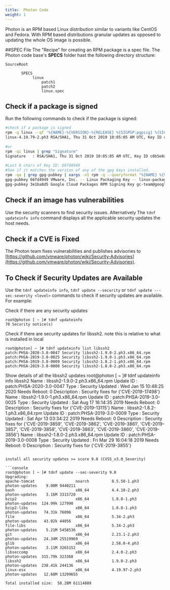 ```yaml
---
title:  Photon Code
weight: 1
---
```


Photon is an RPM based Linux distribution similar to variants like CentOS and Fedora. With RPM based distributions granular updates as opposed to updating the whole OS image is possible.

##SPEC File
The "Recipe" for creating an RPM package is a spec file. The Photon code base's **SPECS** folder hast the following directory structure:

```
SourceRoot

       SPECS
            linux
                patch1
                patch2
                linux.spec
```

## Check if a package is signed
Run the following commands to check if the package is signed:

```sh
#check if a package is signed
rpm -q linux --qf '%{NAME}-%{VERSION}-%{RELEASE} %{SIGPGP:pgpsig} %{SIGGPG:pgpsig}\n'
linux-4.19.79-2.ph3 RSA/SHA1, Thu 31 Oct 2019 10:05:05 AM UTC, Key ID c0b5e0ab66fd4949 (none)
 
#or
rpm -qi linux | grep "Signature"
Signature   : RSA/SHA1, Thu 31 Oct 2019 10:05:05 AM UTC, Key ID c0b5e0ab66fd4949
 
#Last 8 chars of Key ID: 66fd4949
#See if it matches the version of any of the gpg keys installed.
rpm -qa | grep gpg-pubkey | xargs -n1 rpm -q --queryformat "%{NAME} %{VERSION} %{PACKAGER}\n"
gpg-pubkey 66fd4949 VMware, Inc. -- Linux Packaging Key -- linux-packages@vmware.com
gpg-pubkey 3e1ba8d5 Google Cloud Packages RPM Signing Key gc-team@google.com
```

## Check if an image has vulnerabilities
Use the security scanners to find security issues. Alternatively The `tdnf updateinfo info` command displays all the applicable security updates the host needs.

## Check if a CVE is Fixed
The Photon team fixes vulnerabilities and publishes advisories to [https://github.com/vmware/photon/wiki/Security-Advisories](https://github.com/vmware/photon/wiki/Security-Advisories).

## To Check if Security Updates are Available
Use the `tdnf updateinfo info`, `tdnf update --security` or `tdnf update ---sec-severity <level>` commands to check if security updates are available. For example:


Check if there are any security updates

```console
root@photon [ ~ ]# tdnf updateinfo
70 Security notice(s)
```

Check if there are security updates for libssh2. note this is relative to what is installed in local

```console
root@photon[ ~ ]# tdnf updateinfo list libssh2
patch:PHSA-2020-3.0-0047 Security libssh2-1.9.0-2.ph3.x86_64.rpm
patch:PHSA-2019-3.0-0025 Security libssh2-1.9.0-1.ph3.x86_64.rpm
patch:PHSA-2019-3.0-0009 Security libssh2-1.8.2-1.ph3.x86_64.rpm
patch:PHSA-2019-3.0-0008 Security libssh2-1.8.0-2.ph3.x86_64.rpm
```

Show details of all the libssh2 updates
root@photon [ ~ ]# tdnf updateinfo info libssh2
       Name : libssh2-1.9.0-2.ph3.x86_64.rpm
  Update ID : patch:PHSA-2020-3.0-0047
       Type : Security
    Updated : Wed Jan 15 10:48:25 2020
Needs Reboot: 0
Description : Security fixes for {'CVE-2019-17498'}
       Name : libssh2-1.9.0-1.ph3.x86_64.rpm
  Update ID : patch:PHSA-2019-3.0-0025
       Type : Security
    Updated : Sat Aug 17 16:14:35 2019
Needs Reboot: 0
Description : Security fixes for {'CVE-2019-13115'}
       Name : libssh2-1.8.2-1.ph3.x86_64.rpm
  Update ID : patch:PHSA-2019-3.0-0009
       Type : Security
    Updated : Sat Apr 13 03:34:22 2019
Needs Reboot: 0
Description : Security fixes for {'CVE-2019-3859', 'CVE-2019-3862', 'CVE-2019-3861', 'CVE-2019-3857', 'CVE-2019-3858', 'CVE-2019-3863', 'CVE-2019-3860', 'CVE-2019-3856'}
       Name : libssh2-1.8.0-2.ph3.x86_64.rpm
  Update ID : patch:PHSA-2019-3.0-0008
       Type : Security
    Updated : Fri Mar 29 16:04:18 2019
Needs Reboot: 0
Description : Security fixes for {'CVE-2019-3855'}
``` 
 
install all security updates >= score 9.0 (CVSS_v3.0_Severity)

```console
root@photon [ ~ ]# tdnf update --sec-severity 9.0
Upgrading:
apache-tomcat                  noarch          8.5.50-1.ph3         photon-updates    9.00M 9440211
bash                           x86_64          4.4.18-2.ph3         photon-updates    3.16M 3315720
bzip2                          x86_64          1.0.8-1.ph3          photon-updates  124.99k 127990
bzip2-libs                     x86_64          1.0.8-1.ph3          photon-updates   74.31k 76096
file                           x86_64          5.34-2.ph3           photon-updates   43.02k 44056
file-libs                      x86_64          5.34-2.ph3           photon-updates    5.21M 5458536
git                            x86_64          2.23.1-2.ph3         photon-updates   24.34M 25519969
glib                           x86_64          2.58.0-4.ph3         photon-updates    3.11M 3265152
libseccomp                     x86_64          2.4.0-2.ph3          photon-updates  315.79k 323368
libssh2                        x86_64          1.9.0-2.ph3          photon-updates  238.41k 244136
linux-esx                      x86_64          4.19.97-2.ph3        photon-updates   12.68M 13299655
 
Total installed size:  58.28M 61114889
```
